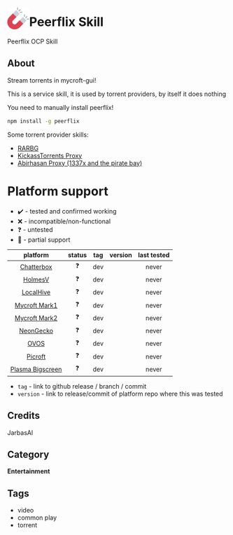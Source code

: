 # <img src='./ui/magnet.png' card_color='#40DBB0' width='50' height='50' style='vertical-align:bottom'/>Peerflix Skill

Peerflix OCP Skill

## About

Stream torrents in mycroft-gui!

This is a service skill, it is used by torrent providers, by itself it does nothing

You need to manually install peerflix!

```bash
npm install -g peerflix
```

Some torrent provider skills:

- [RARBG](https://github.com/JarbasSkills/skill-rarbg)
- [KickassTorrents Proxy](https://github.com/JarbasSkills/skill-kickass-torrents-proxy)
- [Abirhasan Proxy (1337x and the pirate bay)](https://github.com/JarbasSkills/skill-abirhasan-torrent-proxy)

# Platform support

- :heavy_check_mark: - tested and confirmed working
- :x: - incompatible/non-functional
- :question: - untested
- :construction: - partial support

|     platform    |   status   |  tag  | version | last tested | 
|:---------------:|:----------:|:-----:|:-------:|:-----------:|
|    [Chatterbox](https://hellochatterbox.com)   | :question: |  dev  |         |    never    | 
|     [HolmesV](https://github.com/HelloChatterbox/HolmesV)     | :question: |  dev  |         |    never    | 
|    [LocalHive](https://github.com/JarbasHiveMind/LocalHive)    | :question: |  dev  |         |    never    |  
|  [Mycroft Mark1](https://github.com/MycroftAI/enclosure-mark1)    | :question: |  dev  |         |    never    | 
|  [Mycroft Mark2](https://github.com/MycroftAI/hardware-mycroft-mark-II)    | :question: |  dev  |         |    never    |  
|    [NeonGecko](https://neon.ai)      | :question: |  dev  |         |    never    |   
|       [OVOS](https://github.com/OpenVoiceOS)        | :question: |  dev  |         |    never    |    
|     [Picroft](https://github.com/MycroftAI/enclosure-picroft)       | :question: |  dev  |         |    never    |  
| [Plasma Bigscreen](https://plasma-bigscreen.org/)  | :question: |  dev  |         |    never    |  

- `tag` - link to github release / branch / commit
- `version` - link to release/commit of platform repo where this was tested

## Credits

JarbasAl

## Category

**Entertainment**

## Tags

- video
- common play
- torrent
